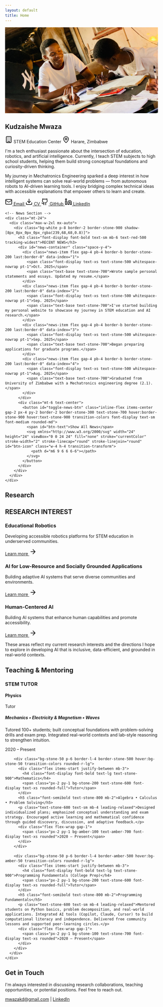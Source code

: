 ```yaml
---
layout: default
title: Home
---
```


<!-- Hero Section - Exact jerrygao.me layout -->
<section id="about" class="pt-32 pb-20 px-8">
  <div class="max-w-5xl mx-auto">
    <div class="grid md:grid-cols-12 gap-x-12 gap-y-8 items-start">
      <!-- Left Column - Avatar -->
      <div class="md:col-span-4">
        <div class="sticky top-28">
          <img src="/assets/images/tutor5.jpg" alt="A portrait of Kudzaishe Mwaza" class="rounded-lg shadow-xl w-full border-4 border-white">
        </div>
      </div>
      <!-- Right Column - Main Info -->
      <div class="md:col-span-8">
        <h1 class="text-6xl md:text-7xl font-bold mb-4 leading-none">Kudzaishe Mwaza</h1>
        <div class="flex flex-wrap items-center gap-x-6 gap-y-2 text-stone-600 mb-8">
          <span class="flex items-center gap-2">
            <svg xmlns="http://www.w3.org/2000/svg" width="24" height="24" viewBox="0 0 24 24" fill="none" stroke="currentColor" stroke-width="2" stroke-linecap="round" stroke-linejoin="round" class="w-4 h-4">
              <path d="M12 10h.01"></path>
              <path d="M12 14h.01"></path>
              <path d="M12 6h.01"></path>
              <path d="M16 10h.01"></path>
              <path d="M16 14h.01"></path>
              <path d="M16 6h.01"></path>
              <path d="M8 10h.01"></path>
              <path d="M8 14h.01"></path>
              <path d="M8 6h.01"></path>
              <path d="M9 22v-3a1 1 0 0 1 1-1h4a1 1 0 0 1 1 1v3"></path>
              <rect x="4" y="2" width="16" height="20" rx="2"></rect>
            </svg>
            <span class="font-display text-sm">STEM Education Center</span>
          </span>
          <span class="flex items-center gap-2">
            <svg xmlns="http://www.w3.org/2000/svg" width="24" height="24" viewBox="0 0 24 24" fill="none" stroke="currentColor" stroke-width="2" stroke-linecap="round" stroke-linejoin="round" class="w-4 h-4">
              <path d="M20 10c0 4.993-5.539 10.193-7.399 11.799a1 1 0 0 1-1.202 0C9.539 20.193 4 14.993 4 10a8 8 0 0 1 16 0"></path>
              <circle cx="12" cy="10" r="3"></circle>
            </svg>
            <span class="font-display text-sm">Harare, Zimbabwe</span>
          </span>
        </div>
        <div class="prose prose-lg prose-stone max-w-none">
          <p class="mb-2">
            I'm a tech enthusiast passionate about the intersection of education, robotics, and artificial intelligence. Currently, I teach STEM subjects to high school students, helping them build strong conceptual foundations and curiosity-driven thinking.
          </p>
          <p>
            My journey in Mechatronics Engineering sparked a deep interest in how intelligent systems can solve real-world problems — from autonomous robots to AI-driven learning tools. I enjoy bridging complex technical ideas with accessible explanations that empower others to learn and create.
          </p>
        </div>
        <div class="flex flex-wrap gap-4 mt-10">
          <a id="email-btn" href="mailto:mwazakd@gmail.com" data-email="mwazakd@gmail.com" class="inline-flex items-center gap-2 px-5 py-2.5 bg-red-500 text-white hover:bg-red-600 transition-colors font-display text-sm font-medium rounded-md shadow-md" aria-describedby="email-copy-status">
            <svg xmlns="http://www.w3.org/2000/svg" width="24" height="24" viewBox="0 0 24 24" fill="none" stroke="currentColor" stroke-width="2" stroke-linecap="round" stroke-linejoin="round" class="w-4 h-4">
              <path d="m22 7-8.991 5.727a2 2 0 0 1-2.009 0L2 7"></path>
              <rect x="2" y="4" width="20" height="16" rx="2"></rect>
            </svg>
            <span id="email-text" class="inline-block w-12 text-center">Email</span>
          </a>
          <span id="email-copy-status" class="sr-only" aria-live="polite"></span>
          <a href="/assets/mwazakd_cv.pdf" target="_blank" rel="noopener" class="inline-flex items-center gap-2 px-5 py-2.5 border-2 border-stone-900 text-stone-900 hover:bg-stone-900 hover:text-white transition-colors font-display text-sm font-medium rounded-md shadow-md">
            <svg xmlns="http://www.w3.org/2000/svg" width="24" height="24" viewBox="0 0 24 24" fill="none" stroke="currentColor" stroke-width="2" stroke-linecap="round" stroke-linejoin="round" class="w-4 h-4">
              <path d="M12 15V3"></path>
              <path d="M21 15v4a2 2 0 0 1-2 2H5a2 2 0 0 1-2-2v-4"></path>
              <path d="m7 10 5 5 5-5"></path>
            </svg>
            CV
          </a>
          <a href="https://github.com/mwazakd" target="_blank" rel="noopener" class="inline-flex items-center gap-2 px-5 py-2.5 border-2 border-stone-300 text-stone-700 hover:border-stone-900 transition-colors font-display text-sm font-medium rounded-md shadow-md">
            <svg xmlns="http://www.w3.org/2000/svg" width="24" height="24" viewBox="0 0 24 24" fill="none" stroke="currentColor" stroke-width="2" stroke-linecap="round" stroke-linejoin="round" class="w-4 h-4">
              <path d="M15 22v-4a4.8 4.8 0 0 0-1-3.5c3 0 6-2 6-5.5.08-1.25-.27-2.48-1-3.5.28-1.15.28-2.35 0-3.5 0 0-1 0-3 1.5-2.64-.5-5.36-.5-8 0C6 2 5 2 5 2c-.3 1.15-.3 2.35 0 3.5A5.403 5.403 0 0 0 4 9c0 3.5 3 5.5 6 5.5-.39.49-.68 1.05-.85 1.65-.17.6-.22 1.23-.15 1.85v4"></path>
              <path d="M9 18c-4.51 2-5-2-7-2"></path>
            </svg>
            GitHub
          </a>
          <a href="https://www.linkedin.com/in/kudzaishe-mwaza-3630a42a2" target="_blank" rel="noopener" class="inline-flex items-center gap-2 px-5 py-2.5 border-2 border-stone-300 text-stone-700 hover:border-stone-900 transition-colors font-display text-sm font-medium rounded-md shadow-md">
            <svg xmlns="http://www.w3.org/2000/svg" width="24" height="24" viewBox="0 0 24 24" fill="none" stroke="currentColor" stroke-width="2" stroke-linecap="round" stroke-linejoin="round" class="w-4 h-4">
              <path d="M16 8a6 6 0 0 1 6 6v7h-4v-7a2 2 0 0 0-2-2 2 2 0 0 0-2 2v7h-4v-7a6 6 0 0 1 6-6z"></path>
              <rect x="2" y="9" width="4" height="12"></rect>
              <circle cx="4" cy="4" r="2"></circle>
            </svg>
            LinkedIn
          </a>
        </div>
      </div>
    </div>
    
    <!-- News Section -->
    <div class="mt-24">
      <div class="max-w-2xl mx-auto">
        <div class="bg-white p-8 border-2 border-stone-900 shadow-[8px_8px_0px_0px_rgba(239,68,68,0.8)]">
          <h3 class="font-display font-bold text-sm mb-6 text-red-500 tracking-widest">RECENT NEWS</h3>
          <div id="news-container" class="space-y-4">
            <div class="news-item flex gap-4 pb-4 border-b border-stone-200 last:border-0" data-index="1">
              <span class="font-display text-xs text-stone-500 whitespace-nowrap pt-1">Oct. 2025</span>
              <span class="text-base text-stone-700">Wrote sample personal statements and essays. Updated my resume.</span>
            </div>
            <div class="news-item flex gap-4 pb-4 border-b border-stone-200 last:border-0" data-index="2">
              <span class="font-display text-xs text-stone-500 whitespace-nowrap pt-1">Sep. 2025</span>
              <span class="text-base text-stone-700">I've started building my personal website to showcase my journey in STEM education and AI research.</span>
            </div>
            <div class="news-item flex gap-4 pb-4 border-b border-stone-200 last:border-0" data-index="3">
              <span class="font-display text-xs text-stone-500 whitespace-nowrap pt-1">Sep. 2025</span>
              <span class="text-base text-stone-700">Began preparing applications for graduate programs.</span>
            </div>
            <div class="news-item flex gap-4 pb-4 border-b border-stone-200 last:border-0" data-index="4">
              <span class="font-display text-xs text-stone-500 whitespace-nowrap pt-1">Aug. 2025</span>
              <span class="text-base text-stone-700">Graduated from University of Zimbabwe with a Mechatronics engineering degree (2.1).</span>
            </div>
          </div>
          <div class="mt-6 text-center">
            <button id="toggle-news-btn" class="inline-flex items-center gap-2 px-4 py-2 border-2 border-stone-300 text-stone-700 hover:border-stone-900 hover:text-stone-900 transition-colors font-display text-sm font-medium rounded-md">
              <span id="btn-text">Show All News</span>
              <svg xmlns="http://www.w3.org/2000/svg" width="24" height="24" viewBox="0 0 24 24" fill="none" stroke="currentColor" stroke-width="2" stroke-linecap="round" stroke-linejoin="round" id="btn-icon" class="w-4 h-4 transition-transform">
                <path d="m6 9 6 6 6-6"></path>
              </svg>
            </button>
          </div>
        </div>
      </div>
    </div>
  </div>
</section>

<!-- Research Section -->
<section id="research" class="py-20 px-8 bg-white">
  <div class="max-w-7xl mx-auto">
    <h2 class="text-4xl font-bold mb-12 text-center">Research</h2>
    <div class="grid lg:grid-cols-12 gap-8">
      <div class="lg:col-span-2">
         <h2 class="font-display font-bold text-sm text-red-500 lg:sticky lg:top-32">RESEARCH INTEREST</h2>
      </div>
      <div class="lg:col-span-10">
         <div class="grid md:grid-cols-2 lg:grid-cols-3 gap-8">
           <div class="group flex">
             <div class="p-8 bg-stone-50 border-l-4 border-red-500 hover:bg-red-50 transition-colors rounded-r-lg flex flex-col h-full w-full">
               <h3 class="font-display font-bold text-xl mb-3">Educational Robotics</h3>
               <p class="text-stone-600 leading-relaxed mb-4 flex-grow">Developing accessible robotics platforms for STEM education in underserved communities.</p>
               <a href="/research" class="inline-flex items-center gap-2 font-display text-sm font-medium text-red-500 hover:text-red-600 mt-auto">
                 Learn more 
                 <svg xmlns="http://www.w3.org/2000/svg" width="24" height="24" viewBox="0 0 24 24" fill="none" stroke="currentColor" stroke-width="2" stroke-linecap="round" stroke-linejoin="round" class="w-3.5 h-3.5">
                   <path d="M5 12h14"></path>
                   <path d="m12 5 7 7-7 7"></path>
                 </svg>
               </a>
             </div>
           </div>
            <div class="group flex">
              <div class="p-8 bg-stone-50 border-l-4 border-stone-500 hover:bg-stone-50 transition-colors rounded-r-lg flex flex-col h-full w-full">
                <h3 class="font-display font-bold text-xl mb-3">AI for Low-Resource and Socially Grounded Applications</h3>
                <p class="text-stone-600 leading-relaxed mb-4 flex-grow">Building adaptive AI systems that serve diverse communities and environments.</p>
                <a href="/research" class="inline-flex items-center gap-2 font-display text-sm font-medium text-stone-500 hover:text-stone-600 mt-auto">
                  Learn more 
                  <svg xmlns="http://www.w3.org/2000/svg" width="24" height="24" viewBox="0 0 24 24" fill="none" stroke="currentColor" stroke-width="2" stroke-linecap="round" stroke-linejoin="round" class="w-3.5 h-3.5">
                    <path d="M5 12h14"></path>
                    <path d="m12 5 7 7-7 7"></path>
                  </svg>
                </a>
              </div>
            </div>
           <div class="group flex">
             <div class="p-8 bg-stone-50 border-l-4 border-amber-500 hover:bg-amber-50 transition-colors rounded-r-lg flex flex-col h-full w-full">
               <h3 class="font-display font-bold text-xl mb-3">Human-Centered AI</h3>
               <p class="text-stone-600 leading-relaxed mb-4 flex-grow">Building AI systems that enhance human capabilities and promote accessibility.</p>
               <a href="/research" class="inline-flex items-center gap-2 font-display text-sm font-medium text-amber-500 hover:text-amber-600 mt-auto">
                 Learn more 
                 <svg xmlns="http://www.w3.org/2000/svg" width="24" height="24" viewBox="0 0 24 24" fill="none" stroke="currentColor" stroke-width="2" stroke-linecap="round" stroke-linejoin="round" class="w-3.5 h-3.5">
                   <path d="M5 12h14"></path>
                   <path d="m12 5 7 7-7 7"></path>
                 </svg>
               </a>
             </div>
           </div>
        </div>
      </div>
    </div>
  </div>
  <div class="max-w-3xl mx-auto text-center mt-8">
    <p class="text-stone-600 leading-relaxed">
      These areas reflect my current research interests and the directions I hope to explore in developing AI that is inclusive, data-efficient, and grounded in real-world contexts.
    </p>
  </div>
</section>

<!-- Teaching Section -->
<section id="teaching" class="py-20 px-8 bg-white">
  <div class="max-w-6xl mx-auto">
    <h2 class="text-4xl font-bold mb-12 text-center">Teaching & Mentoring</h2>
    <!-- STEM Tutor Section -->
    <div class="mb-16">
      <h3 class="font-display font-bold text-sm text-red-500 mb-8 tracking-widest text-center">STEM TUTOR</h3>
      <div class="grid md:grid-cols-2 lg:grid-cols-3 gap-6">
        <div class="bg-stone-50 p-6 border-l-4 border-red-500 hover:bg-red-50 transition-colors rounded-r-lg">
          <div class="flex items-start justify-between mb-3">
            <h4 class="font-display font-bold text-lg text-stone-900">Physics</h4>
            <span class="px-2 py-1 bg-stone-200 text-stone-600 font-display text-xs rounded-full">Tutor</span>
          </div>
          <h5 class="font-semibold text-stone-800 mb-2">Mechanics • Electricity & Magnetism • Waves</h5>
          <p class="text-stone-600 text-sm mb-4 leading-relaxed">Tutored 100+ students; built conceptual foundations with problem-solving drills and exam prep. Integrated real-world contexts and lab-style reasoning to strengthen intuition.</p>
          <div class="flex flex-wrap gap-1">
            <span class="px-2 py-1 bg-red-100 text-red-700 font-display text-xs rounded">2020 – Present</span>
          </div>
        </div>
        
        <div class="bg-stone-50 p-6 border-l-4 border-stone-500 hover:bg-stone-50 transition-colors rounded-r-lg">
          <div class="flex items-start justify-between mb-3">
            <h4 class="font-display font-bold text-lg text-stone-900">Mathematics</h4>
            <span class="px-2 py-1 bg-stone-200 text-stone-600 font-display text-xs rounded-full">Tutor</span>
          </div>
          <h5 class="font-semibold text-stone-800 mb-2">Algebra • Calculus • Problem Solving</h5>
          <p class="text-stone-600 text-sm mb-4 leading-relaxed">Designed individualized plans; emphasized conceptual understanding and exam strategy. Encouraged active learning and mathematical confidence through guided discovery, discussion, and adaptive feedback.</p>
          <div class="flex flex-wrap gap-1">
            <span class="px-2 py-1 bg-amber-100 text-amber-700 font-display text-xs rounded">2020 – Present</span>
          </div>
        </div>
        
        <div class="bg-stone-50 p-6 border-l-4 border-amber-500 hover:bg-amber-50 transition-colors rounded-r-lg">
          <div class="flex items-start justify-between mb-3">
            <h4 class="font-display font-bold text-lg text-stone-900">Programming Fundamentals (College Prep)</h4>
            <span class="px-2 py-1 bg-stone-200 text-stone-600 font-display text-xs rounded-full">Tutor</span>
          </div>
          <h5 class="font-semibold text-stone-800 mb-2">Programming Fundamentals</h5>
          <p class="text-stone-600 text-sm mb-4 leading-relaxed">Mentored students on Python basics, problem decomposition, and real-world applications. Integrated AI tools (Copilot, Claude, Cursor) to build computational literacy and independence. Delivered free community lessons and supported peer-learning circles.</p>
          <div class="flex flex-wrap gap-1">
            <span class="px-2 py-1 bg-stone-100 text-stone-700 font-display text-xs rounded">2020 – Present</span>
          </div>
        </div>
      </div>
    </div>
    
    
  </div>
</section>

<!-- Contact Section -->
<section id="contact" class="py-20 px-8 bg-stone-50">
  <div class="max-w-4xl mx-auto text-center">
    <h2 class="text-4xl font-bold mb-8">Get in Touch</h2>
    <p class="text-lg text-stone-600 mb-8">
      I'm always interested in discussing research collaborations, teaching opportunities, or potential positions. Feel free to reach out.
    </p>
    <div class="flex justify-center space-x-6">
      <a href="mailto:mwazakd@gmail.com" class="text-blue-600 hover:text-blue-800">mwazakd@gmail.com</a>
      <span class="text-stone-400">|</span>
      <a href="https://www.linkedin.com/in/kudzaishe-mwaza-3630a42a2" class="text-blue-600 hover:text-blue-800">LinkedIn</a>
    </div>
  </div>
</section>

<script>
// News toggle functionality
document.addEventListener('DOMContentLoaded', function() {
  // Copy-to-clipboard on Email button (uses Clipboard API with fallback)
  const emailBtn = document.getElementById('email-btn');
  const emailStatus = document.getElementById('email-copy-status');
  if (emailBtn) {
    const emailText = document.getElementById('email-text');
    emailBtn.addEventListener('click', async function (e) {
      e.preventDefault();
      const original = emailText.textContent.trim();
      const email = emailBtn.getAttribute('data-email') || 'mwazakd@gmail.com';
      try {
        if (navigator.clipboard && navigator.clipboard.writeText) {
          await navigator.clipboard.writeText(email);
        } else {
          const ta = document.createElement('textarea');
          ta.value = email;
          ta.setAttribute('readonly', '');
          ta.style.position = 'absolute';
          ta.style.left = '-9999px';
          document.body.appendChild(ta);
          ta.select();
          document.execCommand('copy');
          document.body.removeChild(ta);
        }
        emailText.textContent = 'Copied!';
        if (emailStatus) emailStatus.textContent = 'Email copied to clipboard.';
        setTimeout(() => {
          emailText.textContent = original;
          if (emailStatus) emailStatus.textContent = '';
        }, 1200);
      } catch (err) {
        // On failure, fall back to opening mail client
        window.location.href = emailBtn.getAttribute('href');
      }
    });
  }
  const toggleBtn = document.getElementById('toggle-news-btn');
  const btnText = document.getElementById('btn-text');
  const btnIcon = document.getElementById('btn-icon');
  const newsItems = document.querySelectorAll('.news-item');
  let isExpanded = false;

  if (toggleBtn) {
    toggleBtn.addEventListener('click', function() {
      isExpanded = !isExpanded;

      newsItems.forEach((item, index) => {
        if (index >= 4) {
          if (isExpanded) {
            item.classList.remove('hidden');
          } else {
            item.classList.add('hidden');
          }
        }
      });

      // Update button text and icon
      if (isExpanded) {
        btnText.textContent = 'Show Less';
        btnIcon.style.transform = 'rotate(180deg)';
      } else {
        btnText.textContent = 'Show All News';
        btnIcon.style.transform = 'rotate(0deg)';
      }
    });
  }
});
</script>